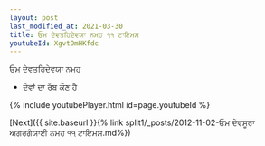 ```yaml
---
layout: post
last_modified_at: 2021-03-30
title: ਓਮ ਦੇਵਤਹਿਦੇਵਯਾ ਨਮਹ ੧੧ ਟਾਇਮਸ
youtubeId: XgvtOmHKfdc
---
```

 
 
 ਓਮ ਦੇਵਤਹਿਦੇਵਯਾ ਨਮਹ  
 
 -  ਦੇਵਾਂ ਦਾ ਰੱਬ ਕੌਣ ਹੈ 
 
  
 
  
 
 
 
 
 
 


{% include youtubePlayer.html id=page.youtubeId %}
 
[Next]({{ site.baseurl }}{% link  split1/_posts/2012-11-02-ਓਮ ਦੇਵਸੂਰਾ ਅਗਰਗੰਯਾਈ ਨਮਹ ੧੧ ਟਾਇਮਸ.md%})
 
